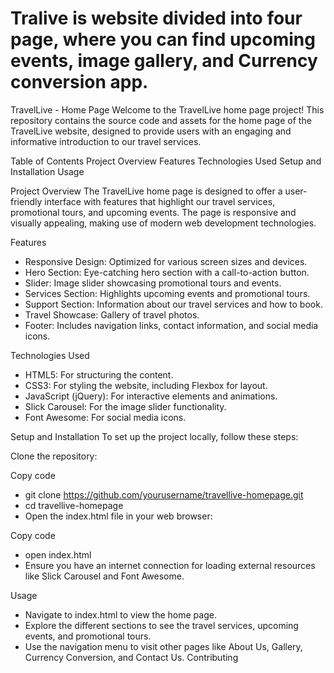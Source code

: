 # Tralive is website divided into four page, where you can find upcoming events, image gallery, and Currency conversion app.


TravelLive - Home Page
Welcome to the TravelLive home page project! This repository contains the source code and assets for the home page of the TravelLive website, designed to provide users with an engaging and informative introduction to our travel services.

Table of Contents
Project Overview
Features
Technologies Used
Setup and Installation
Usage

Project Overview
The TravelLive home page is designed to offer a user-friendly interface with features that highlight our travel services, promotional tours, and upcoming events. The page is responsive and visually appealing, making use of modern web development technologies.

Features
 - Responsive Design: Optimized for various screen sizes and devices.
 - Hero Section: Eye-catching hero section with a call-to-action button.
 - Slider: Image slider showcasing promotional tours and events.
 - Services Section: Highlights upcoming events and promotional tours.
 - Support Section: Information about our travel services and how to book.
 - Travel Showcase: Gallery of travel photos.
 - Footer: Includes navigation links, contact information, and social media icons.

Technologies Used
 - HTML5: For structuring the content.
 - CSS3: For styling the website, including Flexbox for layout.
 - JavaScript (jQuery): For interactive elements and animations.
 - Slick Carousel: For the image slider functionality.
 - Font Awesome: For social media icons.
   
Setup and Installation
To set up the project locally, follow these steps:

Clone the repository:

Copy code
 - git clone https://github.com/yourusername/travellive-homepage.git
 - cd travellive-homepage
 - Open the index.html file in your web browser:

Copy code
 - open index.html
 - Ensure you have an internet connection for loading external resources like Slick Carousel and Font Awesome.

Usage
 - Navigate to index.html to view the home page.
 - Explore the different sections to see the travel services, upcoming events, and promotional tours.
 - Use the navigation menu to visit other pages like About Us, Gallery, Currency Conversion, and Contact Us.
Contributing
